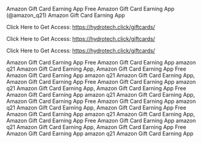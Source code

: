 Amazon Gift Card Earning App Free Amazon Gift Card Earning App (@amazon_q21) Amazon Gift Card Earning App

Click Here to Get Access: https://hydrotech.click/giftcards/

Click Here to Get Access: https://hydrotech.click/giftcards/

Click Here to Get Access: https://hydrotech.click/giftcards/

Amazon Gift Card Earning App Free Amazon Gift Card Earning App amazon q21 Amazon Gift Card Earning App, Amazon Gift Card Earning App Free Amazon Gift Card Earning App amazon q21 Amazon Gift Card Earning App, Amazon Gift Card Earning App Free Amazon Gift Card Earning App amazon q21 Amazon Gift Card Earning App, Amazon Gift Card Earning App Free Amazon Gift Card Earning App amazon q21 Amazon Gift Card Earning App, Amazon Gift Card Earning App Free Amazon Gift Card Earning App amazon q21 Amazon Gift Card Earning App, Amazon Gift Card Earning App Free Amazon Gift Card Earning App amazon q21 Amazon Gift Card Earning App, Amazon Gift Card Earning App Free Amazon Gift Card Earning App amazon q21 Amazon Gift Card Earning App, Amazon Gift Card Earning App Free Amazon Gift Card Earning App amazon q21 Amazon Gift Card Earning App
